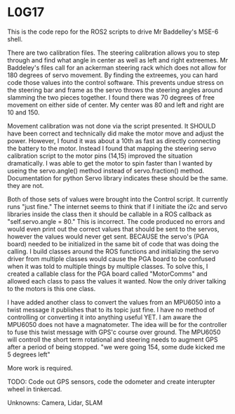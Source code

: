 # L0G17
This is the code repo for the ROS2 scripts to drive Mr Baddelley's MSE-6 shell.

There are two calibration files. The steering calibration allows you to step through and find what angle in center as well as left and right extreemes. Mr Baddeley's files call for an ackerman steering rack which does not allow for 180 degrees of servo movement. By finding the extreemes, you can hard code those values into the control software. This prevents undue stress on the steering bar and frame as the servo throws the steering angles around slamming the two pieces together. I found there was 70 degrees of free movement on either side of center. My center was 80 and left and right are 10 and 150. 

Movement calibration was not done via the script presented. It SHOULD have been correct and technically did make the motor move and adjust the power. However, I found it was about a 10th as fast as directly connecting the battery to the motor. Instead I found that mapping the steering servo calibration script to the motor pins (14,15) improved the situation dramatically. I was able to get the motor to spin faster than I wanted by useing the servo.angle() method instead of servo.fraction() method. Documentation for python Servo library indicates these should be the same. they are not. 

Both of those sets of values were brought into the Control script. It currently runs "just fine." The internet seems to think that if I initiate the i2c and servo libraries inside the class then it should be callable in a ROS callback as "self.servo.angle = 80." This is incorrect. The code produced no errors and would even print out the correct values that should be sent to the servos, however the values would never get sent. BECAUSE the servo's (PGA board) needed to be initialized in the same bit of code that was doing the calling. I build classes around the ROS functions and initializing the servo driver from multiple classes would cause the PGA board to be confused when it was told to multiple things by multiple classes. To solve this, I created a callable class for the PGA board called "MotorComms" and allowed each class to pass the values it wanted. Now the only driver talking to the motors is this one class. 

I have added another class to convert the values from an MPU6050 into a twist message it publishes that to its topic just fine. I have no method of controlling or converting it into anything useful YET. I am aware the MPU6050 does not have a magnatometer. The idea will be for the controller to fuse this twist message with GPS'c course over ground. The MPU6050 will controll the short term rotational and steering needs to augment GPS after a period of being stopped. "we were going 154, some dude kicked me 5 degrees left"

More work is required. 

TODO:
Code out GPS sensors, 
code the odometer and create interupter wheel in tinkercad. 

Unknowns:
Camera,
Lidar,
SLAM

